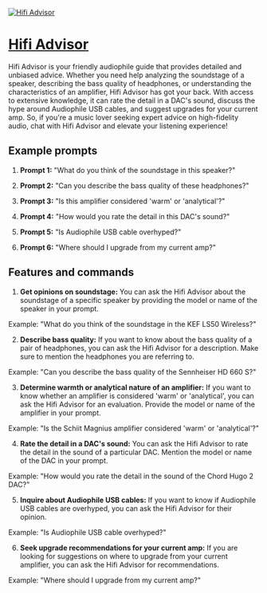 [![Hifi Advisor](https://files.oaiusercontent.com/file-JPfhj7u7yIWfBVlw3N7G9ngm?se=2123-10-19T20%3A47%3A41Z&sp=r&sv=2021-08-06&sr=b&rscc=max-age%3D31536000%2C%20immutable&rscd=attachment%3B%20filename%3D9aa12d81-b739-4387-8b46-8683d216b453.png&sig=pVJq3av2xJxHym83q0RpZBtiGalOKRltShxNzeVxBZI%3D)](https://chat.openai.com/g/g-iDH6FQyT2-hifi-advisor)

# [Hifi Advisor](https://chat.openai.com/g/g-iDH6FQyT2-hifi-advisor)

Hifi Advisor is your friendly audiophile guide that provides detailed and unbiased advice. Whether you need help analyzing the soundstage of a speaker, describing the bass quality of headphones, or understanding the characteristics of an amplifier, Hifi Advisor has got your back. With access to extensive knowledge, it can rate the detail in a DAC's sound, discuss the hype around Audiophile USB cables, and suggest upgrades for your current amp. So, if you're a music lover seeking expert advice on high-fidelity audio, chat with Hifi Advisor and elevate your listening experience!

## Example prompts

1. **Prompt 1:** "What do you think of the soundstage in this speaker?"

2. **Prompt 2:** "Can you describe the bass quality of these headphones?"

3. **Prompt 3:** "Is this amplifier considered 'warm' or 'analytical'?"

4. **Prompt 4:** "How would you rate the detail in this DAC's sound?"

5. **Prompt 5:** "Is Audiophile USB cable overhyped?"

6. **Prompt 6:** "Where should I upgrade from my current amp?"

## Features and commands

1. **Get opinions on soundstage:** You can ask the Hifi Advisor about the soundstage of a specific speaker by providing the model or name of the speaker in your prompt.

Example: "What do you think of the soundstage in the KEF LS50 Wireless?"

2. **Describe bass quality:** If you want to know about the bass quality of a pair of headphones, you can ask the Hifi Advisor for a description. Make sure to mention the headphones you are referring to.

Example: "Can you describe the bass quality of the Sennheiser HD 660 S?"

3. **Determine warmth or analytical nature of an amplifier:** If you want to know whether an amplifier is considered 'warm' or 'analytical', you can ask the Hifi Advisor for an evaluation. Provide the model or name of the amplifier in your prompt.

Example: "Is the Schiit Magnius amplifier considered 'warm' or 'analytical'?"

4. **Rate the detail in a DAC's sound:** You can ask the Hifi Advisor to rate the detail in the sound of a particular DAC. Mention the model or name of the DAC in your prompt.

Example: "How would you rate the detail in the sound of the Chord Hugo 2 DAC?"

5. **Inquire about Audiophile USB cables:** If you want to know if Audiophile USB cables are overhyped, you can ask the Hifi Advisor for their opinion.

Example: "Is Audiophile USB cable overhyped?"

6. **Seek upgrade recommendations for your current amp:** If you are looking for suggestions on where to upgrade from your current amplifier, you can ask the Hifi Advisor for recommendations.

Example: "Where should I upgrade from my current amp?"